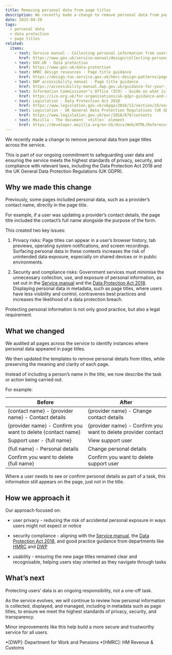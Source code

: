 ```yaml
---
title: Removing personal data from page titles
description: We recently made a change to remove personal data from page titles across the service
date: 2025-04-28
tags:
  - personal data
  - data protection
  - page titles
related:
  items:
    - text: Service manual - Collecting personal information from users
      href: https://www.gov.uk/service-manual/design/collecting-personal-information-from-users
    - text: GOV.UK - Data protection
      href: https://www.gov.uk/data-protection
    - text: HMRC design resources - Page title guidance
      href: https://design.tax.service.gov.uk/hmrc-design-patterns/page-title/#personally-identifiable-information
    - text: DWP accessibility manual - Page title guidance
      href: https://accessibility-manual.dwp.gov.uk/guidance-for-your-job-role/content-designer#page-title
    - text: Information Commissioner’s Office (ICO) - Guide on what is personal information
      href: https://ico.org.uk/for-organisations/uk-gdpr-guidance-and-resources/personal-information-what-is-it/what-is-personal-information-a-guide/
    - text: Legislation - Data Protection Act 2018
      href: https://www.legislation.gov.uk/ukpga/2018/12/section/19/enacted
    - text: Legislation - UK General Data Protection Regulations (UK GDPR)
      href: https://www.legislation.gov.uk/eur/2016/679/contents
    - text: Mozilla - The document `<title>` element
      href: https://developer.mozilla.org/en-US/docs/Web/HTML/Reference/Elements/title
---
```


We recently made a change to remove personal data from page titles across the service.

This is part of our ongoing commitment to safeguarding user data and ensuring the service meets the highest standards of privacy, security, and compliance with relevant laws, including the Data Protection Act 2018 and the UK General Data Protection Regulations (UK GDPR).

## Why we made this change

Previously, some pages included personal data, such as a provider’s contact name, directly in the page title.

For example, if a user was updating a provider’s contact details, the page title included the contact’s full name alongside the purpose of the form.

This created two key issues:

1. Privacy risks: Page titles can appear in a user’s browser history, tab previews, operating system notifications, and screen recordings. Surfacing personal data in these contexts increases the risk of unintended data exposure, especially on shared devices or in public environments.

2. Security and compliance risks: Government services must minimise the unnecessary collection, use, and exposure of personal information, as set out in the [Service manual](https://www.gov.uk/service-manual/design/collecting-personal-information-from-users) and the [Data Protection Act 2018](https://www.legislation.gov.uk/ukpga/2018/12/section/19/enacted). Displaying personal data in metadata, such as page titles, where users have less visibility and control, contravenes best practices and increases the likelihood of a data protection breach.

Protecting personal information is not only good practice, but also a legal requirement.

## What we changed

We audited all pages across the service to identify instances where personal data appeared in page titles.

We then updated the templates to remove personal details from titles, while preserving the meaning and clarity of each page.

Instead of including a person’s name in the title, we now describe the task or action being carried out.

For example:

| Before | After |
| --- | --- |
| {contact name} - {provider name} - Contact details | {provider name} - Change contact details |
| {provider name} - Confirm you want to delete {contact name} | {provider name} - Confirm you want to delete provider contact |
| Support user - {full name} | View support user |
| {full name} - Personal details | Change personal details |
| Confirm you want to delete {full name} | Confirm you want to delete support user |

Where a user needs to see or confirm personal details as part of a task, this information still appears on the page, just not in the title.

## How we approach it

Our approach focused on:

- user privacy - reducing the risk of accidental personal exposure in ways users might not expect or notice

- security compliance - aligning with the [Service manual](https://www.gov.uk/service-manual/design/collecting-personal-information-from-users), the [Data Protection Act 2018](https://www.legislation.gov.uk/ukpga/2018/12/section/19/enacted), and good practice guidance from departments like [HMRC](https://design.tax.service.gov.uk/hmrc-design-patterns/page-title/#personally-identifiable-information) and [DWP](https://accessibility-manual.dwp.gov.uk/guidance-for-your-job-role/content-designer#page-title)

- usability - ensuring the new page titles remained clear and recognisable, helping users stay oriented as they navigate through tasks

## What’s next

Protecting users’ data is an ongoing responsibility, not a one-off task.

As the service evolves, we will continue to review how personal information is collected, displayed, and managed, including in metadata such as page titles, to ensure we meet the highest standards of privacy, security, and transparency.

Minor improvements like this help build a more secure and trustworthy service for all users.

*[DWP]: Department for Work and Pensions
*[HMRC]: HM Revenue & Customs
